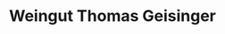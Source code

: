---
title: "Weingut Thomas Geisinger"
url: /ober-olm/weingut-thomas-geisinger/
shop: Spirituosen
---
